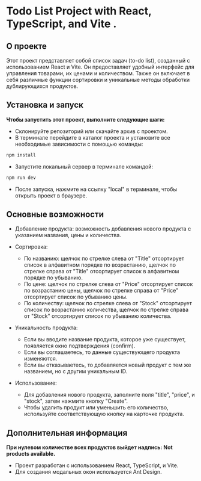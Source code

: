 # Todo List Project with React, TypeScript, and Vite .

## О проекте

Этот проект представляет собой список задач (to-do list), созданный с использованием React и Vite. Он предоставляет удобный интерфейс для управления товарами, их ценами и количеством. Также он включает в себя различные функции сортировки и уникальные методы обработки дублирующихся продуктов.

## Установка и запуск

**Чтобы запустить этот проект, выполните следующие шаги:**

- Склонируйте репозиторий или скачайте архив с проектом.
- В терминале перейдите в каталог проекта и установите все необходимые зависимости с помощью команды:

```js
npm install

```

- Запустите локальный сервер в терминале командой:

```js
npm run dev
```

- После запуска, нажмите на ссылку "local" в терминале, чтобы открыть проект в браузере.

## Основные возможности

- Добавление продукта: возможность добавления нового продукта с указанием названия, цены и количества.

- Сортировка:
  - По названию: щелчок по стрелке слева от "Title" отсортирует список в алфавитном порядке по возрастанию,
    щелчок по стрелке справа от "Title" отсортирует список в алфавитном порядке по убыванию.
  - По цене: щелчок по стрелке слева от "Price" отсортирует список по возрастанию цены,
    щелчок по стрелке справа от "Price" отсортирует список по убыванию цены.
  - По количеству: щелчок по стрелке слева от "Stock" отсортирует список по возрастанию количества,
    щелчок по стрелке справа от "Stock" отсортирует список по убыванию количества.

- Уникальность продукта:
  - Если вы вводите название продукта, которое уже существует, появляется окно подтверждения (confirm).
  - Если вы соглашаетесь, то данные существующего продукта изменяются.
  - Если вы отказываетесь, то добавляется новый продукт с тем же названием, но с другим уникальным ID.

- Использование:
  - Для добавления нового продукта, заполните поля "title", "price", и "stock", затем нажмите кнопку "Create".
  - Чтобы удалить продукт или уменьшить его количество, используйте соответствующую кнопку на карточке продукта.

## Дополнительная информация

**При нулевом количестве всех продуктов выйдет надпись: Not products available.**

- Проект разработан с использованием React, TypeScript, и Vite.
- Для создания модальных окон используется Ant Design.
